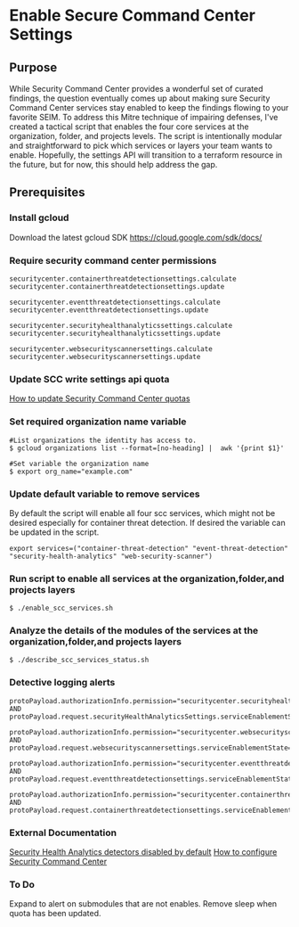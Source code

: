 # Enable Secure Command Center Settings 

## Purpose
While Security Command Center provides a wonderful set of curated findings, the question eventually comes up about making sure Security Command Center services stay enabled to keep the findings flowing to your favorite SEIM. To address this Mitre technique of impairing defenses, I've created a tactical script that enables the four core services at the organization, folder, and projects levels. The script is intentionally modular and straightforward to pick which services or layers your team wants to enable. Hopefully, the settings API will transition to a terraform resource in the future, but for now, this should help address the gap.

## Prerequisites

### Install gcloud
Download the latest gcloud SDK
https://cloud.google.com/sdk/docs/

### Require security command center permissions 
```
securitycenter.containerthreatdetectionsettings.calculate
securitycenter.containerthreatdetectionsettings.update

securitycenter.eventthreatdetectionsettings.calculate
securitycenter.eventthreatdetectionsettings.update

securitycenter.securityhealthanalyticssettings.calculate
securitycenter.securityhealthanalyticssettings.update

securitycenter.websecurityscannersettings.calculate
securitycenter.websecurityscannersettings.update
```

### Update SCC write settings api quota
[How to update Security Command Center quotas](https://cloud.google.com/security-command-center/quotas)

###  Set required organization name variable 
```
#List organizations the identity has access to. 
$ gcloud organizations list --format=[no-heading] |  awk '{print $1}'

#Set variable the organization name
$ export org_name="example.com"
```
### Update default variable to remove services
By default the script will enable all four scc services, which might not be desired especially for container threat detection. If desired the variable can be updated in the script.
```
export services=("container-threat-detection" "event-threat-detection" "security-health-analytics" "web-security-scanner")
```
### Run script to enable all services at the organization,folder,and projects layers
```
$ ./enable_scc_services.sh 

```
### Analyze the details of the modules of the services at the organization,folder,and projects layers
```
$ ./describe_scc_services_status.sh 

```

### Detective logging alerts
```
protoPayload.authorizationInfo.permission="securitycenter.securityhealthanalyticssettings.update" AND protoPayload.request.securityHealthAnalyticsSettings.serviceEnablementState="DISABLED"

protoPayload.authorizationInfo.permission="securitycenter.websecurityscannersettings.update" AND protoPayload.request.websecurityscannersettings.serviceEnablementState="DISABLED"

protoPayload.authorizationInfo.permission="securitycenter.eventthreatdetectionsettings.update" AND protoPayload.request.eventthreatdetectionsettings.serviceEnablementState="DISABLED"

protoPayload.authorizationInfo.permission="securitycenter.containerthreatdetectionsettings.update" AND protoPayload.request.containerthreatdetectionsettings.serviceEnablementState="DISABLED"
```
### External Documentation
[Security Health Analytics detectors disabled by default](https://cloud.google.com/security-command-center/docs/how-to-use-security-health-analytics#enable_and_disable_detectors)
[How to configure Security Command Center](https://cloud.google.com/security-command-center/docs/how-to-configure-security-command-center)

### To Do
Expand to alert on submodules that are not enables. 
Remove sleep when quota has been updated.